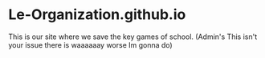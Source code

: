 # Le-Organization.github.io
This is our site where we save the key games of school.
(Admin's This isn't your issue there is waaaaaay worse Im gonna do)
